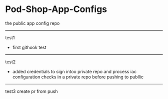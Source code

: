 # Pod-Shop-App-Configs
the public app config repo

---

test1


- first githook test

---

test2

- added credentials to sign intoo private repo and process iac configuration checks in a private repo before pushing to publlic

---

test3 create pr from push
